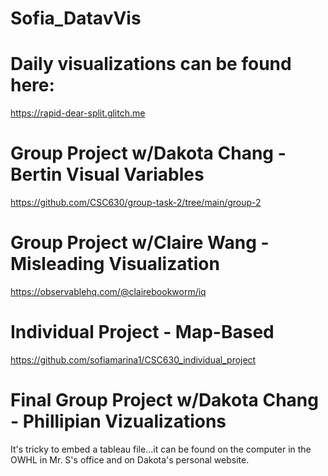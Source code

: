 # Sofia_DatavVis

# Daily visualizations can be found here:
https://rapid-dear-split.glitch.me

# Group Project w/Dakota Chang - Bertin Visual Variables
https://github.com/CSC630/group-task-2/tree/main/group-2

# Group Project w/Claire Wang - Misleading Visualization
https://observablehq.com/@clairebookworm/iq

# Individual Project - Map-Based
https://github.com/sofiamarina1/CSC630_individual_project

# Final Group Project w/Dakota Chang - Phillipian Vizualizations
It's tricky to embed a tableau file...it can be found on the computer in the OWHL in Mr. S's office and on Dakota's personal website.
